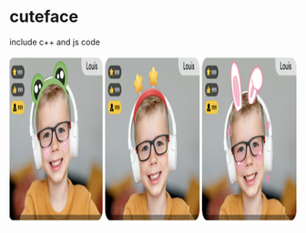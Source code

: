# cuteface
include c++ and js code

<p align="center">
    <img height="300"  src="img/1.png">
</p>
